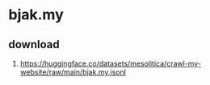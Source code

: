 # bjak.my

## download

1. https://huggingface.co/datasets/mesolitica/crawl-my-website/raw/main/bjak.my.jsonl